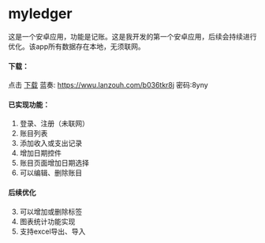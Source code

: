 # myledger

这是一个安卓应用，功能是记账。这是我开发的第一个安卓应用，后续会持续进行优化。该app所有数据存在本地，无须联网。

#### 下载：
点击 [下载](https://github.com/chenzjjjjj/myledger/releases)
蓝奏:
https://wwu.lanzouh.com/b036tkr8j
密码:8yny

#### 已实现功能：

1. 登录、注册（未联网）
2. 账目列表
3. 添加收入或支出记录
4. 增加日期控件
5. 账目页面增加日期选择
6. 可以编辑、删除账目

#### 后续优化

3. 可以增加或删除标签
4. 图表统计功能实现
5. 支持excel导出、导入

